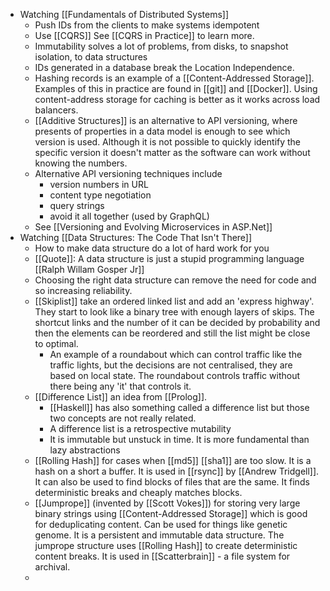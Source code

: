 - Watching [[Fundamentals of Distributed Systems]]
	- Push IDs from the clients to make systems idempotent
	- Use [[CQRS]] See [[CQRS in Practice]] to learn more.
	- Immutability solves a lot of problems, from disks, to snapshot isolation, to data structures
	- IDs generated in a database break the Location Independence.
	- Hashing records is an example of a [[Content-Addressed Storage]]. Examples of this in practice are found in [[git]] and [[Docker]]. Using content-address storage for caching is better as it works across load balancers.
	- [[Additive Structures]] is an alternative to API versioning, where presents of properties in a data model is enough to see which version is used. Although it is not possible to quickly identify the specific version it doesn't matter as the software can work without knowing the numbers.
	- Alternative API versioning techniques include
		- version numbers in URL
		- content type negotiation
		- query strings
		- avoid it all together (used by GraphQL)
	- See [[Versioning and Evolving Microservices in ASP.Net]]
- Watching [[Data Structures: The Code That Isn't There]]
	- How to make data structure do a lot of hard work for you
	- [[Quote]]: A data structure is just a stupid programming language [[Ralph Willam Gosper Jr]]
	- Choosing the right data structure can remove the need for code and so increasing reliability.
	- [[Skiplist]] take an ordered linked list and add an 'express highway'. They start to look like a binary tree with enough layers of skips. The shortcut links and the number of it can be decided by probability and then the elements can be reordered and still the list might be close to optimal.
		- An example of a roundabout which can control traffic like the traffic lights, but the decisions are not centralised, they are based on local state. The roundabout controls traffic without there being any 'it' that controls it.
	- [[Difference List]] an idea from [[Prolog]].
		- [[Haskell]] has also something called a difference list but those two concepts are not really related.
		- A difference list is a retrospective mutability
		- It is immutable but unstuck in time. It is more fundamental than lazy abstractions
	- [[Rolling Hash]] for cases when [[md5]] [[sha1]] are too slow. It is a hash on a short a buffer. It is used in [[rsync]] by [[Andrew Tridgell]]. It can also be used to find blocks of files that are the same. It finds deterministic breaks and cheaply matches blocks.
	- [[Jumprope]] (invented by [[Scott Vokes]]) for storing very large binary strings using [[Content-Addressed Storage]] which is good for deduplicating content. Can be used for things like genetic genome. It is a persistent and immutable data structure. The jumprope structure uses [[Rolling Hash]] to create deterministic content breaks. It is used in [[Scatterbrain]] - a file system for archival.
	-
